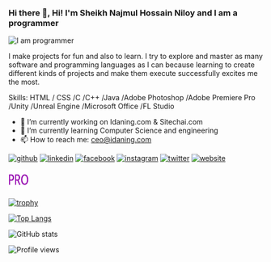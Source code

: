 ### Hi there 👋, Hi! I'm Sheikh Najmul Hossain Niloy and I am a programmer
![I am programmer](https://raw.githubusercontent.com/abhisheknaiidu/abhisheknaiidu/master/code.gif)

I make projects for fun and also to learn. I try to explore and master as many software and programming languages as I can because learning  to create different kinds of projects and make them execute successfully excites me the most.

Skills: HTML / CSS /C /C++ /Java /Adobe Photoshop /Adobe Premiere Pro /Unity /Unreal Engine /Microsoft Office /FL Studio

- 🔭 I’m currently working on Idaning.com & Sitechai.com 
- 🌱 I’m currently learning Computer Science and engineering 
- 📫 How to reach me: ceo@idaning.com 


[<img src='https://cdn.jsdelivr.net/npm/simple-icons@3.0.1/icons/github.svg' alt='github' height='40'>](https://github.com/https://github.com/sheikh-niloy)  [<img src='https://cdn.jsdelivr.net/npm/simple-icons@3.0.1/icons/linkedin.svg' alt='linkedin' height='40'>](https://www.linkedin.com/in/https://www.linkedin.com/in/sheikh-niloy-0709b724a//)  [<img src='https://cdn.jsdelivr.net/npm/simple-icons@3.0.1/icons/facebook.svg' alt='facebook' height='40'>](https://www.facebook.com/https://www.facebook.com/sheikhnajmulhossainniloy/)  [<img src='https://cdn.jsdelivr.net/npm/simple-icons@3.0.1/icons/instagram.svg' alt='instagram' height='40'>](https://www.instagram.com/https://www.instagram.com/snh_niloy//)  [<img src='https://cdn.jsdelivr.net/npm/simple-icons@3.0.1/icons/twitter.svg' alt='twitter' height='40'>](https://twitter.com/https://twitter.com/SheikhNHNiloy)  [<img src='https://cdn.jsdelivr.net/npm/simple-icons@3.0.1/icons/icloud.svg' alt='website' height='40'>](https://snhniloy.com/)  

<a href='https://github.com/pricing'><img src='https://raw.githubusercontent.com/acervenky/animated-github-badges/master/assets/pro.gif' width='40' height='40'></a> 

[![trophy](https://github-profile-trophy.vercel.app/?username=https://github.com/sheikh-niloy)](https://github.com/ryo-ma/github-profile-trophy)

[![Top Langs](https://github-readme-stats.vercel.app/api/top-langs/?username=https://github.com/sheikh-niloy)](https://github.com/anuraghazra/github-readme-stats)

![GitHub stats](https://github-readme-stats.vercel.app/api?username=https://github.com/sheikh-niloy&show_icons=true)  

![Profile views](https://gpvc.arturio.dev/https://github.com/sheikh-niloy)  
